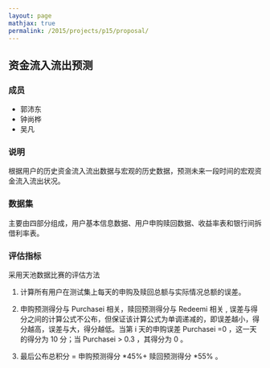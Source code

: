 ```yaml
---
layout: page
mathjax: true
permalink: /2015/projects/p15/proposal/
---
```


## 资金流入流出预测

### 成员

- 郭沛东
- 钟尚桦
- 吴凡

### 说明

根据用户的历史资金流入流出数据与宏观的历史数据，预测未来一段时间的宏观资金流入流出状况。

### 数据集

主要由四部分组成，用户基本信息数据、用户申购赎回数据、收益率表和银行间拆借利率表。

### 评估指标

采用天池数据比赛的评估方法

1) 计算所有用户在测试集上每天的申购及赎回总额与实际情况总额的误差。

2) 申购预测得分与 Purchasei 相关，赎回预测得分与 Redeemi 相关 , 误差与得分之间的计算公式不公布，但保证该计算公式为单调递减的，即误差越小，得分越高，误差与大，得分越低。当第 i 天的申购误差 Purchasei =0 ，这一天的得分为 10 分；当 Purchasei > 0.3 ，其得分为 0 。

3) 最后公布总积分 = 申购预测得分 *45%+ 赎回预测得分 *55% 。 